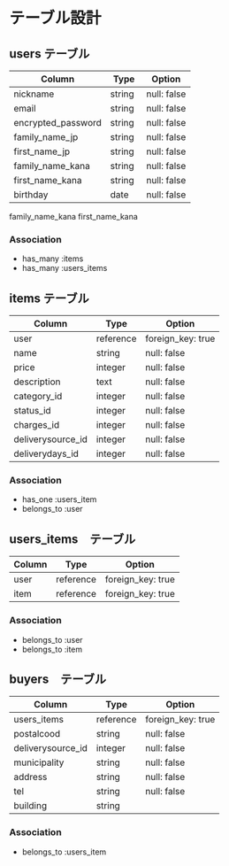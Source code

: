 # テーブル設計

## users テーブル

| Column             | Type   | Option      |
| ------------------ | ------ | ----------- |
| nickname           | string | null: false |
| email              | string | null: false |
| encrypted_password | string | null: false |
| family_name_jp     | string | null: false |
| first_name_jp      | string | null: false |
| family_name_kana   | string | null: false |
| first_name_kana    | string | null: false |
| birthday           | date　 | null: false |


family_name_kana
first_name_kana

### Association
- has_many :items
- has_many :users_items

## items テーブル

| Column             | Type      | Option            |
| -----------------  | --------- | ----------------- |
| user               | reference | foreign_key: true |
| name               | string    | null: false       |
| price              | integer   | null: false       |
| description        | text      | null: false       |
| category_id        | integer   | null: false       |
| status_id          | integer   | null: false       |
| charges_id         | integer   | null: false       |
| deliverysource_id  | integer   | null: false       |
| deliverydays_id    | integer   | null: false       |

### Association

- has_one :users_item
- belongs_to :user

## users_items　テーブル

| Column  | Type      | Option            |
| ------- | --------- | ----------------- |
| user    | reference | foreign_key: true |
| item    | reference | foreign_key: true |

### Association

- belongs_to :user
- belongs_to :item

## buyers　テーブル

| Column            | Type       | Option            |
| ----------------  |----------- | ----------------- |
| users_items       | reference  | foreign_key: true |
| postalcood        | string     | null: false       |
| deliverysource_id | integer    | null: false       |
| municipality      | string     | null: false       |
| address           | string     | null: false       |
| tel               | string     | null: false       |
| building          | string     |                   |

### Association

- belongs_to :users_item


